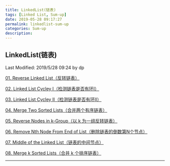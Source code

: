 ```yaml
---
title: LinkedList(链表)
tags: [Linked List, Sum-up]
date: 2019-05-28 09:17:27
permalink: linkedlist-sum-up
categories: Sum-up
description:
---
```

<p class="description"></p>


<!-- more -->

##  LinkedList(链表)
Last Modified: 2019/5/28 09:24 by dp

[01. Reverse Linked List（反转链表）](https://blogs.rhsphere.com/leetcode/2019/05/27/206.html)

[02. Linked List Cycley Ⅰ（检测链表是否有环Ⅰ）](https://blogs.rhsphere.com/leetcode/2019/05/27/141.html)

[03. Linked List Cycley Ⅱ（检测链表是否有环Ⅱ）](https://blogs.rhsphere.com/leetcode/2019/05/27/142.html)

[04. Merge Two Sorted Lists（合并两个有序链表）](https://blogs.rhsphere.com/leetcode/2019/05/27/21.html)

[05. Reverse Nodes in k-Group（以 k 为一组反转链表）](https://blogs.rhsphere.com/leetcode/2019/05/27/25.html)

[06. Remove Nth Node From End of List（删除链表的倒数第N个节点）](https://blogs.rhsphere.com/leetcode/2019/05/27/19.html)

[07. Middle of the Linked List（链表的中间节点）](https://blogs.rhsphere.com/leetcode/2019/05/28/876.html)

[08. Merge k Sorted Lists（合并 k 个排序链表）](https://blogs.rhsphere.com/leetcode/2019/05/28/23.html)



<hr />